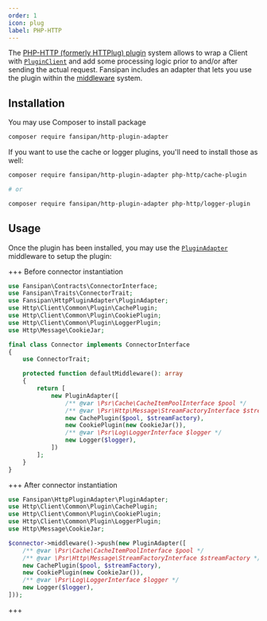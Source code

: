 ```yaml
---
order: 1
icon: plug
label: PHP-HTTP
---
```


The [PHP-HTTP (formerly HTTPlug) plugin](https://docs.php-http.org/en/latest/plugins/index.html) system allows to wrap a Client with [`PluginClient`](https://github.com/php-http/client-common/blob/2.x/src/PluginClient.php) and add some processing logic prior to and/or after sending the actual request. Fansipan includes an adapter that lets you use the plugin within the [middleware](../advanced/middleware.md) system.

## Installation

You may use Composer to install package

```bash
composer require fansipan/http-plugin-adapter
```

If you want to use the cache or logger plugins, you'll need to install those as well:

```bash
composer require fansipan/http-plugin-adapter php-http/cache-plugin

# or

composer require fansipan/http-plugin-adapter php-http/logger-plugin
```

## Usage

Once the plugin has been installed, you may use the [`PluginAdapter`](https://github.com/phanxipang/http-plugin-adapter/blob/main/src/PluginAdapter.php) middleware to setup the plugin:

+++ Before connector instantiation
```php
use Fansipan\Contracts\ConnectorInterface;
use Fansipan\Traits\ConnectorTrait;
use Fansipan\HttpPluginAdapter\PluginAdapter;
use Http\Client\Common\Plugin\CachePlugin;
use Http\Client\Common\Plugin\CookiePlugin;
use Http\Client\Common\Plugin\LoggerPlugin;
use Http\Message\CookieJar;

final class Connector implements ConnectorInterface
{
    use ConnectorTrait;

    protected function defaultMiddleware(): array
    {
        return [
            new PluginAdapter([
                /** @var \Psr\Cache\CacheItemPoolInterface $pool */
                /** @var \Psr\Http\Message\StreamFactoryInterface $streamFactory */
                new CachePlugin($pool, $streamFactory),
                new CookiePlugin(new CookieJar()),
                /** @var \Psr\Log\LoggerInterface $logger */
                new Logger($logger),
            ])
        ];
    }
}
```
+++ After connector instantiation
```php
use Fansipan\HttpPluginAdapter\PluginAdapter;
use Http\Client\Common\Plugin\CachePlugin;
use Http\Client\Common\Plugin\CookiePlugin;
use Http\Client\Common\Plugin\LoggerPlugin;
use Http\Message\CookieJar;

$connector->middleware()->push(new PluginAdapter([
    /** @var \Psr\Cache\CacheItemPoolInterface $pool */
    /** @var \Psr\Http\Message\StreamFactoryInterface $streamFactory */
    new CachePlugin($pool, $streamFactory),
    new CookiePlugin(new CookieJar()),
    /** @var \Psr\Log\LoggerInterface $logger */
    new Logger($logger),
]));
```
+++
